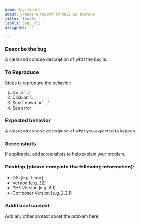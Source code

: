 ```yaml
---
name: Bug report
about: Create a report to help us improve
title: 'fix(): '
labels: bug, cli
assignees: ''

---
```


### Describe the bug
A clear and concise description of what the bug is.

### To Reproduce
Steps to reproduce the behavior:
1. Go to '...'
2. Click on '....'
3. Scroll down to '....'
4. See error

### Expected behavior
A clear and concise description of what you expected to happen.

### Screenshots
If applicable, add screenshots to help explain your problem.

### Desktop (please complete the following information):
 - OS: [e.g. Linux]
 - Version [e.g. 22]
 - PHP Version [e.g. 8.1]
 - Composer Version [e.g. 2.2.1]

### Additional context
Add any other context about the problem here.
